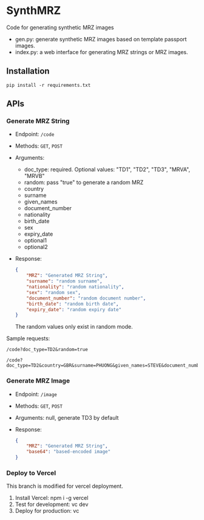 # SynthMRZ

Code for generating synthetic MRZ images

* gen.py: generate synthetic MRZ images based on template passport images.
* index.py: a web interface for generating MRZ strings or MRZ images.

## Installation

```
pip install -r requirements.txt
```

## APIs

### Generate MRZ String

* Endpoint: `/code`
* Methods: `GET`, `POST`
* Arguments:
   * doc_type: required. Optional values: "TD1", "TD2", "TD3", "MRVA", "MRVB"
   * random: pass "true" to generate a random MRZ
   * country
   * surname
   * given_names
   * document_number
   * nationality
   * birth_date
   * sex
   * expiry_date
   * optional1
   * optional2
* Response:
    
    ```json
    {
        "MRZ": "Generated MRZ String",
        "surname": "random surname",
        "nationality": "random nationality",
        "sex": "random sex",
        "document_number": "random document number",
        "birth_date": "random birth date",
        "expiry_date": "random expiry date"
    }
    ```
    
    The random values only exist in random mode.
    
Sample requests:

```
/code?doc_type=TD2&random=true

/code?doc_type=TD2&country=GBR&surname=PHUONG&given_names=STEVE&document_number=FPOGDULZU&nationality=GBR&birth_date=520608&sex=M&expiry_date=311205&optional1=&optional2=
```

### Generate MRZ Image

* Endpoint: `/image`
* Methods: `GET`, `POST`
* Arguments: null, generate TD3 by default
* Response:
    
    ```json
    {
        "MRZ": "Generated MRZ String",
        "base64": "based-encoded image"
    }
    ```

### Deploy to Vercel

This branch is modified for vercel deployment.

1. Install Vercel: npm i -g vercel
2. Test for development: vc dev
3. Deploy for production: vc
